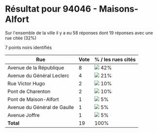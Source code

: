 # Résultat pour 94046 - Maisons-Alfort

Sur l'ensemble de la ville il y a eu 58 réponses dont 19 réponses avec une rue citée (32%)

7 points noirs identifiés

| Rue | Vote | % / les rues cités|
|-----|------|-------------------|
| Avenue de la République | 8 | <img src="../../img/bar_42.gif" />&nbsp;42%|
| Avenue du Général Leclerc | 4 | <img src="../../img/bar_21.gif" />&nbsp;21%|
| Rue Victor Hugo | 2 | <img src="../../img/bar_10.gif" />&nbsp;10%|
| Pont de Charenton | 2 | <img src="../../img/bar_10.gif" />&nbsp;10%|
| Pont de Maison-Alfort | 1 | <img src="../../img/bar_5.gif" />&nbsp;5%|
| Avenue du Général de Gaulle | 1 | <img src="../../img/bar_5.gif" />&nbsp;5%|
| Avenue Joffre | 1 | <img src="../../img/bar_5.gif" />&nbsp;5%|
| **Total** | 19 | 100%|
